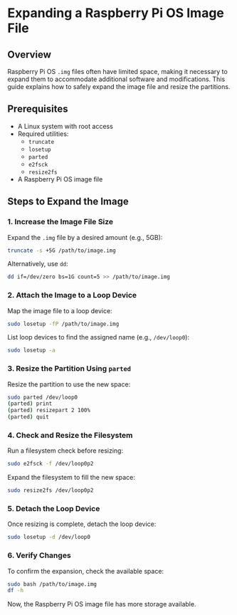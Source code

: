 # Expanding a Raspberry Pi OS Image File

## Overview
Raspberry Pi OS `.img` files often have limited space, making it necessary to expand them to accommodate additional software and modifications. This guide explains how to safely expand the image file and resize the partitions.

## Prerequisites
- A Linux system with root access
- Required utilities:
  - `truncate`
  - `losetup`
  - `parted`
  - `e2fsck`
  - `resize2fs`
- A Raspberry Pi OS image file

## Steps to Expand the Image

### 1. Increase the Image File Size
Expand the `.img` file by a desired amount (e.g., 5GB):

```bash
truncate -s +5G /path/to/image.img
```

Alternatively, use `dd`:

```bash
dd if=/dev/zero bs=1G count=5 >> /path/to/image.img
```

### 2. Attach the Image to a Loop Device
Map the image file to a loop device:

```bash
sudo losetup -fP /path/to/image.img
```

List loop devices to find the assigned name (e.g., `/dev/loop0`):

```bash
sudo losetup -a
```

### 3. Resize the Partition Using `parted`
Resize the partition to use the new space:

```bash
sudo parted /dev/loop0
(parted) print
(parted) resizepart 2 100%
(parted) quit
```

### 4. Check and Resize the Filesystem
Run a filesystem check before resizing:

```bash
sudo e2fsck -f /dev/loop0p2
```

Expand the filesystem to fill the new space:

```bash
sudo resize2fs /dev/loop0p2
```

### 5. Detach the Loop Device
Once resizing is complete, detach the loop device:

```bash
sudo losetup -d /dev/loop0
```

### 6. Verify Changes
To confirm the expansion, check the available space:

```bash
sudo bash /path/to/image.img
df -h
```

Now, the Raspberry Pi OS image file has more storage available.
